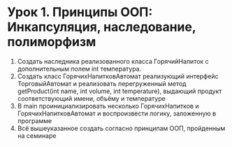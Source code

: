 # Урок 1. Принципы ООП: Инкапсуляция, наследование, полиморфизм
1. Создать наследника реализованного класса ГорячийНапиток с дополнительным полем int температура.
2. Создать класс ГорячихНапитковАвтомат реализующий интерфейс ТорговыйАвтомат и реализовать перегруженный метод getProduct(int name, int volume, int temperature), выдающий продукт соответствующий имени, объёму и температуре
3. В main проинициализировать несколько ГорячихНапитков и ГорячихНапитковАвтомат и воспроизвести логику, заложенную в программе
4. Всё вышеуказанное создать согласно принципам ООП, пройденным на семинаре
